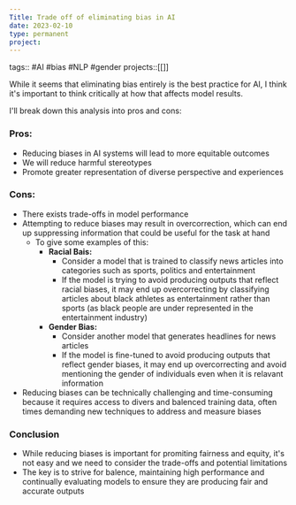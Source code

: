 ```yaml
---
Title: Trade off of eliminating bias in AI
date: 2023-02-10
type: permanent
project:
---
```


tags:: #AI #bias #NLP #gender 
projects::[[]]

While it seems that eliminating bias entirely is the best practice for AI, I think it's important to think critically at how that affects model results.

I'll break down this analysis into pros and cons:

### Pros:
- Reducing biases in AI systems will lead to more equitable outcomes
- We will reduce harmful stereotypes 
- Promote greater representation of diverse perspective and experiences

### Cons:
- There exists trade-offs in model performance
- Attempting to reduce biases may result in overcorrection, which can end up suppressing information that could be useful for the task at hand
	- To give some examples of this:
		- **Racial Bais:**
			- Consider a model that is trained to classify news articles into categories such as sports, politics and entertainment 
			- If the model is trying to avoid producing outputs that reflect racial biases, it may end up overcorrecting by classifying articles about black athletes as entertainment rather than sports (as black people are under represented in the entertainment industry)
		- **Gender Bias:**
			- Consider another model that generates headlines for news articles
			- If the model is fine-tuned to avoid producing outputs that reflect gender biases, it may end up overcorrecting and avoid mentioning the gender of individuals even when it is relavant information
- Reducing biases can be technically challenging and time-consuming because it requires access to divers and balenced training data, often times demanding new techniques to address and measure biases

### Conclusion
- While reducing biases is important for promiting fairness and equity, it's not easy and we need to consider the trade-offs and potential limitations
- The key is to strive for balence, maintaining high performance and continually evaluating models to ensure they are producing fair and accurate outputs